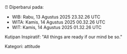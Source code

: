 ⏰ Diperbarui pada:
- WIB: Rabu, 13 Agustus 2025 23.32.26 UTC
- WITA: Kamis, 14 Agustus 2025 00.32.26 UTC
- WIT: Kamis, 14 Agustus 2025 01.32.26 UTC

Kutipan Inspiratif:
"All things are ready if our mind be so."


Kategori: attitude

